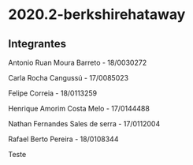 # 2020.2-berkshirehataway

## Integrantes

Antonio Ruan Moura Barreto - 18/0030272

Carla Rocha Cangussú - 17/0085023

Felipe Correia - 18/0113259

Henrique Amorim Costa Melo - 17/0144488

Nathan Fernandes Sales de serra - 17/0112004

Rafael Berto Pereira - 18/0108344

Teste



